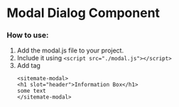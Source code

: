 # Modal Dialog Component

### How to use:
1. Add the modal.js file to your project.
1. Include it using `<script src="./modal.js"></script>` 
1. Add tag 
    ```
    <sitemate-modal>
    <h1 slot="header">Information Box</h1>
    some text
    </sitemate-modal>
